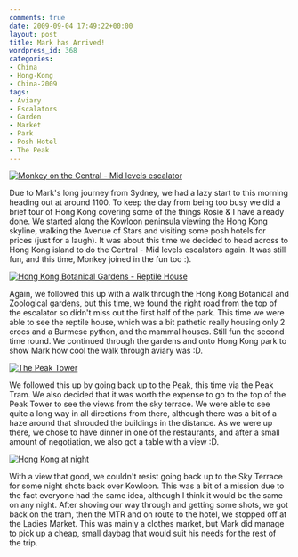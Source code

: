 ```yaml
---
comments: true
date: 2009-09-04 17:49:22+00:00
layout: post
title: Mark has Arrived!
wordpress_id: 368
categories:
- China
- Hong-Kong
- China-2009
tags:
- Aviary
- Escalators
- Garden
- Market
- Park
- Posh Hotel
- The Peak
---
```


[![Monkey on the Central - Mid levels escalator](http://travel.perry-online.me.uk/files/2012/08/sfpgMjAwOS8yMDA5LjA4LjA1IC0gMjAwOS4wOS4xMSBUb3VyIG9mIENoaW5hLzIwMDkuMDguMzEgLSAyMDA5LjA5LjExIEhvbmcgS29uZy8qSU1HXzQ2NjIuSlBHKippbWFnZSoqOGQ5OTMwNGM5Y2YwMjRjMjVhYWUwYTYzNGI4ZmNkYjkamp-199x300.jpg)](http://travel.perry-online.me.uk/files/2012/08/sfpgMjAwOS8yMDA5LjA4LjA1IC0gMjAwOS4wOS4xMSBUb3VyIG9mIENoaW5hLzIwMDkuMDguMzEgLSAyMDA5LjA5LjExIEhvbmcgS29uZy8qSU1HXzQ2NjIuSlBHKippbWFnZSoqOGQ5OTMwNGM5Y2YwMjRjMjVhYWUwYTYzNGI4ZmNkYjkamp.jpg)


Due to Mark's long journey from Sydney, we had a lazy start to this morning heading out at around 1100. To keep the day from being too busy we did a brief tour of Hong Kong covering some of the things Rosie & I have already done. We started along the Kowloon peninsula viewing the Hong Kong skyline, walking the Avenue of Stars and visiting some posh hotels for prices (just for a laugh). <!-- more -->It was about this time we decided to head across to Hong Kong island to do the Central - Mid levels escalators again. It was still fun, and this time, Monkey joined in the fun too :).


[![Hong Kong Botanical Gardens - Reptile House](http://travel.perry-online.me.uk/files/2012/08/sfpgMjAwOS8yMDA5LjA4LjA1IC0gMjAwOS4wOS4xMSBUb3VyIG9mIENoaW5hLzIwMDkuMDguMzEgLSAyMDA5LjA5LjExIEhvbmcgS29uZy8qSU1HXzQ2NzIuSlBHKippbWFnZSoqMWE3ZDY0ZjdkNzExZjA3OGNkNGRiN2RhODI5NmI2NDcamp-300x199.jpg)](http://travel.perry-online.me.uk/files/2012/08/sfpgMjAwOS8yMDA5LjA4LjA1IC0gMjAwOS4wOS4xMSBUb3VyIG9mIENoaW5hLzIwMDkuMDguMzEgLSAyMDA5LjA5LjExIEhvbmcgS29uZy8qSU1HXzQ2NzIuSlBHKippbWFnZSoqMWE3ZDY0ZjdkNzExZjA3OGNkNGRiN2RhODI5NmI2NDcamp.jpg)


Again, we followed this up with a walk through the Hong Kong Botanical and Zoological gardens, but this time, we found the right road from the top of the escalator so didn't miss out the first half of the park. This time we were able to see the reptile house, which was a bit pathetic really housing only 2 crocs and a Burmese python, and the mammal houses. Still fun the second time round. We continued through the gardens and onto Hong Kong park to show Mark how cool the walk through aviary was :D.


[![The Peak Tower](http://travel.perry-online.me.uk/files/2012/08/sfpgMjAwOS8yMDA5LjA4LjA1IC0gMjAwOS4wOS4xMSBUb3VyIG9mIENoaW5hLzIwMDkuMDguMzEgLSAyMDA5LjA5LjExIEhvbmcgS29uZy8qSU1HXzQ3MTYuSlBHKippbWFnZSoqMmFjNTRmNjZiOTVjZDI1ZmFlNTVmOWM5MWYwYzQ1ZTEamp-300x199.jpg)](http://travel.perry-online.me.uk/files/2012/08/sfpgMjAwOS8yMDA5LjA4LjA1IC0gMjAwOS4wOS4xMSBUb3VyIG9mIENoaW5hLzIwMDkuMDguMzEgLSAyMDA5LjA5LjExIEhvbmcgS29uZy8qSU1HXzQ3MTYuSlBHKippbWFnZSoqMmFjNTRmNjZiOTVjZDI1ZmFlNTVmOWM5MWYwYzQ1ZTEamp.jpg)


We followed this up by going back up to the Peak, this time via the Peak Tram. We also decided that it was worth the expense to go to the top of the Peak Tower to see the views from the sky terrace. We were able to see quite a long way in all directions from there, although there was a bit of a haze around that shrouded the buildings in the distance. As we were up there, we chose to have dinner in one of the restaurants, and after a small amount of negotiation, we also got a table with a view :D.


[![Hong Kong at night](http://travel.perry-online.me.uk/files/2012/08/sfpgMjAwOS8yMDA5LjA4LjA1IC0gMjAwOS4wOS4xMSBUb3VyIG9mIENoaW5hLzIwMDkuMDguMzEgLSAyMDA5LjA5LjExIEhvbmcgS29uZy8qSU1HXzQ3MzguSlBHKippbWFnZSoqMzVkMDE3ZGQ3YWE0NjUwMzkzZjRhMzUwOTIyNTlkNzAamp-300x199.jpg)](http://travel.perry-online.me.uk/files/2012/08/sfpgMjAwOS8yMDA5LjA4LjA1IC0gMjAwOS4wOS4xMSBUb3VyIG9mIENoaW5hLzIwMDkuMDguMzEgLSAyMDA5LjA5LjExIEhvbmcgS29uZy8qSU1HXzQ3MzguSlBHKippbWFnZSoqMzVkMDE3ZGQ3YWE0NjUwMzkzZjRhMzUwOTIyNTlkNzAamp.jpg)


With a view that good, we couldn't resist going back up to the Sky Terrace for some night shots back over Kowloon. This was a bit of a mission due to the fact everyone had the same idea, although I think it would be the same on any night. After shoving our way through and getting some shots, we got back on the tram, then the MTR and on route to the hotel, we stopped off at the Ladies Market. This was mainly a clothes market, but Mark did manage to pick up a cheap, small daybag that would suit his needs for the rest of the trip.
